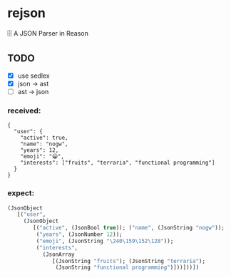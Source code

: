 # rejson
🗄️ A JSON Parser in Reason

## TODO

- [x] use sedlex
- [x] json -> ast 
- [ ] ast -> json

### received:
```
{
  "user": {
    "active": true,
    "name": "nogw",
    "years": 12,
    "emoji": "😀",
    "interests": ["fruits", "terraria", "functional programming"]
  }
}
```

### expect: 
```ocaml
(JsonObject
   [("user",
     (JsonObject
        [("active", (JsonBool true)); ("name", (JsonString "nogw"));
         ("years", (JsonNumber 12));
         ("emoji", (JsonString "\240\159\152\128"));
         ("interests",
           (JsonArray
              [(JsonString "fruits"); (JsonString "terraria");
               (JsonString "functional programming")]))]))])
```
